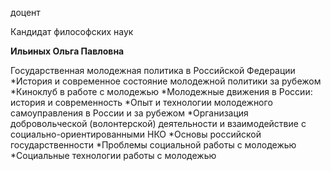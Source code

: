 доцент

Кандидат философских наук

**Ильиных Ольга Павловна**

Государственная молодежная политика в Российской Федерации
	*История и современное состояние молодежной политики за рубежом
	*Киноклуб в работе с молодежью
	*Молодежные движения в России: история и современность
	*Опыт и технологии молодежного самоуправления в России и за рубежом
	*Организация добровольческой (волонтерской) деятельности и взаимодействие с социально-ориентированными НКО
	*Основы российской государственности
	*Проблемы социальной работы с молодежью
	*Социальные технологии работы с молодежью